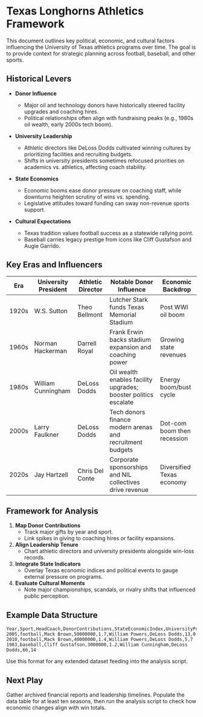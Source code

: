# Texas Longhorns Athletics Framework

This document outlines key political, economic, and cultural factors influencing the University of Texas athletics programs over time. The goal is to provide context for strategic planning across football, baseball, and other sports.

## Historical Levers

- **Donor Influence**
  - Major oil and technology donors have historically steered facility upgrades and coaching hires.
  - Political relationships often align with fundraising peaks (e.g., 1980s oil wealth, early 2000s tech boom).

- **University Leadership**
  - Athletic directors like DeLoss Dodds cultivated winning cultures by prioritizing facilities and recruiting budgets.
  - Shifts in university presidents sometimes refocused priorities on academics vs. athletics, affecting coach stability.

- **State Economics**
  - Economic booms ease donor pressure on coaching staff, while downturns heighten scrutiny of wins vs. spending.
  - Legislative attitudes toward funding can sway non-revenue sports support.

- **Cultural Expectations**
  - Texas tradition values football success as a statewide rallying point.
  - Baseball carries legacy prestige from icons like Cliff Gustafson and Augie Garrido.

## Key Eras and Influencers

| Era | University President | Athletic Director | Notable Donor Influence | Economic Backdrop |
|-----|---------------------|-------------------|------------------------|------------------|
| 1920s | W.S. Sutton | Theo Bellmont | Lutcher Stark funds Texas Memorial Stadium | Post WWI oil boom |
| 1960s | Norman Hackerman | Darrell Royal | Frank Erwin backs stadium expansion and coaching power | Growing state revenues |
| 1980s | William Cunningham | DeLoss Dodds | Oil wealth enables facility upgrades; booster politics escalate | Energy boom/bust cycle |
| 2000s | Larry Faulkner | DeLoss Dodds | Tech donors finance modern arenas and recruitment budgets | Dot-com boom then recession |
| 2020s | Jay Hartzell | Chris Del Conte | Corporate sponsorships and NIL collectives drive revenue | Diversified Texas economy |

## Framework for Analysis

1. **Map Donor Contributions**
   - Track major gifts by year and sport.
   - Link spikes in giving to coaching hires or facility expansions.
2. **Align Leadership Tenure**
   - Chart athletic directors and university presidents alongside win-loss records.
3. **Integrate State Indicators**
   - Overlay Texas economic indices and political events to gauge external pressure on programs.
4. **Evaluate Cultural Moments**
   - Note major championships, scandals, or rivalry shifts that influenced public perception.

## Example Data Structure

```csv
Year,Sport,HeadCoach,DonorContributions,StateEconomicIndex,UniversityPresident,AthleticDirector,RecordWins,RecordLosses
2005,football,Mack Brown,50000000,1.7,William Powers,DeLoss Dodds,13,0
2010,football,Mack Brown,40000000,1.4,William Powers,DeLoss Dodds,5,7
1983,baseball,Cliff Gustafson,3000000,1.2,William Cunningham,DeLoss Dodds,66,14
```

Use this format for any extended dataset feeding into the analysis script.

## Next Play

Gather archived financial reports and leadership timelines. Populate the data table for at least ten seasons, then run the analysis script to check how economic changes align with win totals.
